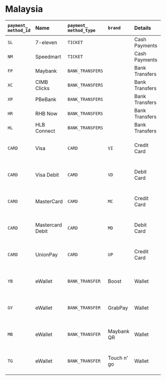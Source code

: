 # Malaysia



<table>
  <thead>
    <tr>
      <th style="text-align:left"><code>payment_</code>
        <br /><code>method_id</code>
      </th>
      <th style="text-align:left"><b>Name</b>
      </th>
      <th style="text-align:left"><code>payment_<br />method_type</code>
      </th>
      <th style="text-align:left"><code>brand</code>
      </th>
      <th style="text-align:left"><b>Details</b>
      </th>
      <th style="text-align:left">Allowed Flows</th>
      <th style="text-align:left"><b>Logo</b>
      </th>
    </tr>
  </thead>
  <tbody>
    <tr>
      <td style="text-align:left"><code>SL</code>
      </td>
      <td style="text-align:left">7-eleven</td>
      <td style="text-align:left"><code>TICKET</code>
      </td>
      <td style="text-align:left"></td>
      <td style="text-align:left">Cash Payments</td>
      <td style="text-align:left"><code>REDIRECT</code>
      </td>
      <td style="text-align:left"><a href="https://static.dlocal.com/images/providers/RC.png">https://static.dlocal.com/images/providers/RC.png</a>
      </td>
    </tr>
    <tr>
      <td style="text-align:left"><code>NM</code>
      </td>
      <td style="text-align:left">Speedmart</td>
      <td style="text-align:left"><code>TICKET</code>
      </td>
      <td style="text-align:left"></td>
      <td style="text-align:left">Cash Payments</td>
      <td style="text-align:left"><code>REDIRECT</code>
      </td>
      <td style="text-align:left"><a href="https://static.dlocal.com/images/providers/NN.png">https://static.dlocal.com/images/providers/NN.png</a>
      </td>
    </tr>
    <tr>
      <td style="text-align:left"><code>FP</code>
      </td>
      <td style="text-align:left">Maybank</td>
      <td style="text-align:left"><code>BANK_TRANSFERS</code>
      </td>
      <td style="text-align:left"></td>
      <td style="text-align:left">Bank Transfers</td>
      <td style="text-align:left"><code>REDIRECT</code>
      </td>
      <td style="text-align:left"><a href="https://static.dlocal.com/images/providers/FP.png">https://static.dlocal.com/images/providers/FP.png</a>
      </td>
    </tr>
    <tr>
      <td style="text-align:left"><code>XC</code>
      </td>
      <td style="text-align:left">CIMB Clicks</td>
      <td style="text-align:left"><code>BANK_TRANSFERS</code>
      </td>
      <td style="text-align:left"></td>
      <td style="text-align:left">Bank Transfers</td>
      <td style="text-align:left"><code>REDIRECT</code>
      </td>
      <td style="text-align:left">&#x200B;<a href="https://static.dlocal.com/images/providers/XC.png">https://static.dlocal.com/images/providers/XC.png</a>&#x200B;</td>
    </tr>
    <tr>
      <td style="text-align:left"><code>XP</code>
      </td>
      <td style="text-align:left">PBeBank</td>
      <td style="text-align:left"><code>BANK_TRANSFERS</code>
      </td>
      <td style="text-align:left"></td>
      <td style="text-align:left">Bank Transfers</td>
      <td style="text-align:left"><code>REDIRECT</code>
      </td>
      <td style="text-align:left"><a href="https://static.dlocal.com/images/providers/XP.png">https://static.dlocal.com/images/providers/XP.png</a>&#x200B;</td>
    </tr>
    <tr>
      <td style="text-align:left"><code>HR</code>
      </td>
      <td style="text-align:left">RHB Now</td>
      <td style="text-align:left"><code>BANK_TRANSFERS</code>
      </td>
      <td style="text-align:left"></td>
      <td style="text-align:left">Bank Transfers</td>
      <td style="text-align:left"><code>REDIRECT</code>
      </td>
      <td style="text-align:left">&#x200B;<a href="https://static.dlocal.com/images/providers/HR.png">https://static.dlocal.com/images/providers/HR.png</a>&#x200B;</td>
    </tr>
    <tr>
      <td style="text-align:left"><code>HL</code>
      </td>
      <td style="text-align:left">HLB Connect</td>
      <td style="text-align:left"><code>BANK_TRANSFERS</code>
      </td>
      <td style="text-align:left"></td>
      <td style="text-align:left">Bank Transfers</td>
      <td style="text-align:left"><code>REDIRECT</code>
      </td>
      <td style="text-align:left"><a href="https://static.dlocal.com/images/providers/HL.png">https://static.dlocal.com/images/providers/HL.png</a>
      </td>
    </tr>
    <tr>
      <td style="text-align:left"><code>CARD</code>
      </td>
      <td style="text-align:left">Visa</td>
      <td style="text-align:left"><code>CARD</code>
      </td>
      <td style="text-align:left"><code>VI</code>
      </td>
      <td style="text-align:left">Credit Card</td>
      <td style="text-align:left">
        <p><code>DIRECT</code>
        </p>
        <p><code>REDIRECT</code>
        </p>
      </td>
      <td style="text-align:left">&#x200B;<a href="https://static.dlocal.com/images/providers/Visa_logo.png">https://pay.dlocal.com/views/2.0/images/payments/VI.png</a>
      </td>
    </tr>
    <tr>
      <td style="text-align:left"><code>CARD</code>
      </td>
      <td style="text-align:left">Visa Debit</td>
      <td style="text-align:left"><code>CARD</code>
      </td>
      <td style="text-align:left"><code>VD</code>
      </td>
      <td style="text-align:left">Debit Card</td>
      <td style="text-align:left">
        <p><code>DIRECT</code>
        </p>
        <p><code>REDIRECT</code>
        </p>
      </td>
      <td style="text-align:left">&#x200B;<a href="https://pay.dlocal.com/views/2.0/images/payments/VD.png">https://pay.dlocal.com/views/2.0/images/payments/VD.png</a>
      </td>
    </tr>
    <tr>
      <td style="text-align:left"><code>CARD</code>
      </td>
      <td style="text-align:left">MasterCard</td>
      <td style="text-align:left"><code>CARD</code>
      </td>
      <td style="text-align:left"><code>MC</code>
      </td>
      <td style="text-align:left">Credit Card</td>
      <td style="text-align:left">
        <p><code>DIRECT</code>
        </p>
        <p><code>REDIRECT</code>
        </p>
      </td>
      <td style="text-align:left">&#x200B;<a href="https://static.dlocal.com/images/providers/master.png">https://pay.dlocal.com/views/2.0/images/payments/MC.png</a>
      </td>
    </tr>
    <tr>
      <td style="text-align:left"><code>CARD</code>
      </td>
      <td style="text-align:left">Mastercard Debit</td>
      <td style="text-align:left"><code>CARD</code>
      </td>
      <td style="text-align:left"><code>MD</code>
      </td>
      <td style="text-align:left">Debit Card</td>
      <td style="text-align:left">
        <p><code>DIRECT</code>
        </p>
        <p><code>REDIRECT</code>
        </p>
      </td>
      <td style="text-align:left">&#x200B;<a href="https://pay.dlocal.com/views/2.0/images/payments/MD.png">https://pay.dlocal.com/views/2.0/images/payments/MD.png</a>
      </td>
    </tr>
    <tr>
      <td style="text-align:left"><code>CARD</code>
      </td>
      <td style="text-align:left">UnionPay</td>
      <td style="text-align:left"><code>CARD</code>
      </td>
      <td style="text-align:left"><code>UP</code>
      </td>
      <td style="text-align:left">Credit Card</td>
      <td style="text-align:left">
        <p><code>DIRECT</code>
        </p>
        <p><code>REDIRECT</code>
        </p>
      </td>
      <td style="text-align:left"><a href="https://static.dlocal.com/images/providers/UnionPay.png">https://static.dlocal.com/images/providers/UnionPay.png</a>
      </td>
    </tr>
    <tr>
      <td style="text-align:left"><code>YB</code>
      </td>
      <td style="text-align:left">eWallet</td>
      <td style="text-align:left"><code>BANK_TRANSFER</code>
      </td>
      <td style="text-align:left">Boost</td>
      <td style="text-align:left">Wallet</td>
      <td style="text-align:left">
        <p><code>DIRECT</code>
        </p>
        <p><code>REDIRECT</code>
        </p>
      </td>
      <td style="text-align:left"><a href="https://static.dlocal.com/images/providers/Boost.png">https://static.dlocal.com/images/providers/Boost.png</a>
      </td>
    </tr>
    <tr>
      <td style="text-align:left"><code>GY</code>
      </td>
      <td style="text-align:left">eWallet</td>
      <td style="text-align:left"><code>BANK_TRANSFER</code>
      </td>
      <td style="text-align:left">GrabPay</td>
      <td style="text-align:left">Wallet</td>
      <td style="text-align:left">
        <p><code>DIRECT</code>
        </p>
        <p><code>REDIRECT</code>
        </p>
      </td>
      <td style="text-align:left"><a href="https://static.dlocal.com/images/providers/GrabPay.png">https://static.dlocal.com/images/providers/GrabPay.png</a>
      </td>
    </tr>
    <tr>
      <td style="text-align:left"><code>MB</code>
      </td>
      <td style="text-align:left">eWallet</td>
      <td style="text-align:left"><code>BANK_TRANSFER</code>
      </td>
      <td style="text-align:left">Maybank QR</td>
      <td style="text-align:left">Wallet</td>
      <td style="text-align:left">
        <p><code>DIRECT</code>
        </p>
        <p><code>REDIRECT</code>
        </p>
      </td>
      <td style="text-align:left"><a href="https://static.dlocal.com/images/providers/MaybankQR.png">https://static.dlocal.com/images/providers/MaybankQR.png</a>
      </td>
    </tr>
    <tr>
      <td style="text-align:left"><code>TG</code>
      </td>
      <td style="text-align:left">eWallet</td>
      <td style="text-align:left"><code>BANK_TRANSFER</code>
      </td>
      <td style="text-align:left">Touch n&apos; go</td>
      <td style="text-align:left">Wallet</td>
      <td style="text-align:left">
        <p><code>DIRECT</code>
        </p>
        <p><code>REDIRECT</code>
        </p>
      </td>
      <td style="text-align:left"><a href="https://static.dlocal.com/images/providers/Touchngo.png">https://static.dlocal.com/images/providers/Touchngo.png</a>
      </td>
    </tr>
  </tbody>
</table>

